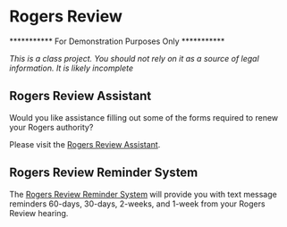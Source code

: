 # Rogers Review

*********** For Demonstration Purposes Only ***********

*This is a class project. You should not rely on it as a source of legal information. It is likely incomplete*

## Rogers Review Assistant
Would you like assistance filling out some of the forms required to renew your Rogers authority?

Please visit the <a href="https://interviews-dev.gbls.org/interview?i=docassemble.playground51%3ARogers_Review_Assistant_FINAL.yaml#page1"> Rogers Review Assistant</a>. 

## Rogers Review Reminder System

The <a href="https://interviews-dev.gbls.org/interview?i=docassemble.playground51%3ARogersReviewReminderSystem.yml#page1"> Rogers Review Reminder System</a> will provide you with text message reminders 60-days, 30-days, 2-weeks, and 1-week from your Rogers Review hearing.  
